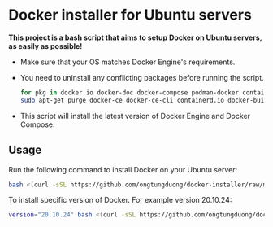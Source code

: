 # Docker installer for Ubuntu servers

**This project is a bash script that aims to setup Docker on Ubuntu servers, as easily as possible!**

- Make sure that your OS matches Docker Engine's requirements.

- You need to uninstall any conflicting packages before running the script.
  ```bash
  for pkg in docker.io docker-doc docker-compose podman-docker containerd runc; do sudo apt-get remove $pkg; done
  sudo apt-get purge docker-ce docker-ce-cli containerd.io docker-buildx-plugin docker-compose-plugin docker-ce-rootless-extras
  ```

- This script will install the latest version of Docker Engine and Docker Compose.

## Usage

Run the following command to install Docker on your Ubuntu server:

```bash
bash <(curl -sSL https://github.com/ongtungduong/docker-installer/raw/main/install-docker.sh)
```

To install specific version of Docker. For example version 20.10.24:

```bash
version="20.10.24" bash <(curl -sSL https://github.com/ongtungduong/docker-installer/raw/main/install-docker.sh)
```
